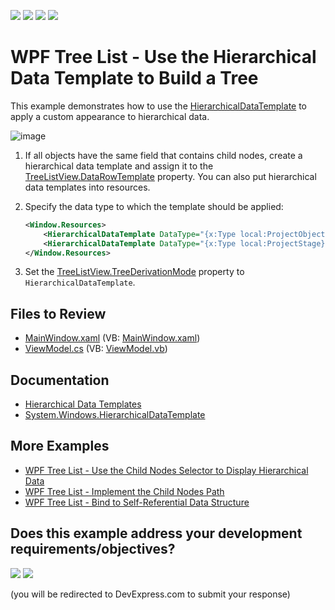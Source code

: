 <!-- default badges list -->
![](https://img.shields.io/endpoint?url=https://codecentral.devexpress.com/api/v1/VersionRange/128657742/21.1.5%2B)
[![](https://img.shields.io/badge/Open_in_DevExpress_Support_Center-FF7200?style=flat-square&logo=DevExpress&logoColor=white)](https://supportcenter.devexpress.com/ticket/details/E3410)
[![](https://img.shields.io/badge/📖_How_to_use_DevExpress_Examples-e9f6fc?style=flat-square)](https://docs.devexpress.com/GeneralInformation/403183)
[![](https://img.shields.io/badge/💬_Leave_Feedback-feecdd?style=flat-square)](#does-this-example-address-your-development-requirementsobjectives)
<!-- default badges end -->

# WPF Tree List - Use the Hierarchical Data Template to Build a Tree

This example demonstrates how to use the [HierarchicalDataTemplate](https://learn.microsoft.com/en-us/dotnet/api/system.windows.hierarchicaldatatemplate) to apply a custom appearance to hierarchical data.

![image](https://user-images.githubusercontent.com/65009440/193810135-6eea56c8-2bf4-4caa-a3a0-c51bcea2260e.png)

1. If all objects have the same field that contains child nodes, create a hierarchical data template and assign it to the [TreeListView.DataRowTemplate](https://docs.devexpress.com/WPF/DevExpress.Xpf.Grid.TreeListView.DataRowTemplate) property. You can also put hierarchical data templates into resources.
2. Specify the data type to which the template should be applied:

   ```xml
   <Window.Resources>
       <HierarchicalDataTemplate DataType="{x:Type local:ProjectObject}" ItemsSource="{Binding Stages}"/>
       <HierarchicalDataTemplate DataType="{x:Type local:ProjectStage}" ItemsSource="{Binding Tasks}"/>
   </Window.Resources>
   ```
3. Set the [TreeListView.TreeDerivationMode](https://docs.devexpress.com/WPF/DevExpress.Xpf.Grid.TreeListView.TreeDerivationMode) property to `HierarchicalDataTemplate`.

## Files to Review

* [MainWindow.xaml](./CS/MainWindow.xaml) (VB: [MainWindow.xaml](./VB/MainWindow.xaml))
* [ViewModel.cs](./CS/ViewModel.cs) (VB: [ViewModel.vb](./VB/ViewModel.vb))

## Documentation

* [Hierarchical Data Templates](https://docs.devexpress.com/WPF/10366/controls-and-libraries/data-grid/display-hierarchical-data/bind-to-hierarchical-data-structure#hierarchical-data-templates)
* [System.Windows.HierarchicalDataTemplate](https://learn.microsoft.com/en-us/dotnet/api/system.windows.hierarchicaldatatemplate)

## More Examples

* [WPF Tree List - Use the Child Nodes Selector to Display Hierarchical Data](https://github.com/DevExpress-Examples/wpf-treelist-use-child-nodes-selector-to-display-hierarchical-data)
* [WPF Tree List - Implement the Child Nodes Path](https://github.com/DevExpress-Examples/wpf-treelist-implement-childnodespath)
* [WPF Tree List - Bind to Self-Referential Data Structure](https://github.com/DevExpress-Examples/wpf-treelist-bind-to-self-referential-data)
<!-- feedback -->
## Does this example address your development requirements/objectives?

[<img src="https://www.devexpress.com/support/examples/i/yes-button.svg"/>](https://www.devexpress.com/support/examples/survey.xml?utm_source=github&utm_campaign=wpf-treelist-use-hierarchical-data-templates-to-build-a-tree&~~~was_helpful=yes) [<img src="https://www.devexpress.com/support/examples/i/no-button.svg"/>](https://www.devexpress.com/support/examples/survey.xml?utm_source=github&utm_campaign=wpf-treelist-use-hierarchical-data-templates-to-build-a-tree&~~~was_helpful=no)

(you will be redirected to DevExpress.com to submit your response)
<!-- feedback end -->
